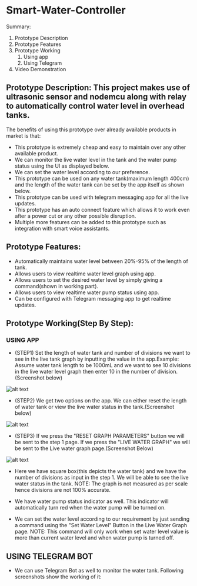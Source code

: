 # Smart-Water-Controller

Summary:
1. Prototype Description
2. Prototype Features
3. Prototype Working
      1. Using app
      2. Using Telegram
4. Video Demonstration


## Prototype Description: This project makes use of ultrasonic sensor and nodemcu along with relay to automatically control water level in overhead tanks. ## 
The benefits of using this prototype over already available products in market is that:
* This prototype is extremely cheap and easy to maintain over any other available product.
* We can monitor the live water level in the tank and the water pump status using the UI as displayed below.
* We can set the water level according to our preference.
* This prototype can be used on any water tank(maximum length 400cm) and the length of the water tank can be set by the app itself as shown below.
* This prototype can be used with telegram messaging app for all the live updates.
* This prototype has an auto connect feature which allows it to work even after a power cut or any other possible disruption. 
* Multiple more features can be added to this prototype such as integration with smart voice assistants.
      



## Prototype Features: ##
* Automatically maintains water level between 20%-95% of the length of tank. 
* Allows users to view realtime water level graph using app. 
* Allows users to set the desired water level by simply giving a command(shown in working part).
* Allows users to view realtime water pump status using app.
* Can be configured with Telegram messaging app to get realtime updates. 
      
 

## Prototype Working(Step By Step): ##

### USING APP ###

* (STEP1) Set the length of water tank and number of divisions we want to see in the live tank graph by inputting the value in the app.Example: Assume water tank length to be 1000mL and we want to see 10 divisions in the live water level graph then enter 10 in the number of division.(Screenshot below)

![alt text](https://github.com/shubhamxbajaj/Smart-Water-Controller/blob/main/screenshots/WhatsApp%20Image%202022-04-22%20at%2011.08.21%20PM.jpeg)

* (STEP2) We get two options on the app. We can either reset the length of water tank or view the live water status in the tank.(Screenshot below)

![alt text](https://github.com/shubhamxbajaj/Smart-Water-Controller/blob/main/screenshots/main_menu.jpg)

* (STEP3) If we press the "RESET GRAPH PARAMETERS" button we will be sent to the step 1 page. If we press the "LIVE WATER GRAPH" we will be sent to the Live water graph page.(Screenshot Below)

![alt text](https://github.com/shubhamxbajaj/Smart-Water-Controller/blob/main/screenshots/current_water_level_graph.jpg)

* Here we have square box(this depicts the water tank) and we have the number of divisions as input in the step 1. We will be able to see the live water status in the tank. NOTE: The graph is not measured as per scale hence divisions are not 100% accurate. 

* We have water pump status indicator as well. This indicator will automatically turn red when the water pump will be turned on.

* We can set the water level according to our requirement by just sending a command using the "Set Water Level" Button in the Live Water Graph page. NOTE: This command will only work when set water level value is more than current water level and when water pump is turned off. 

## USING TELEGRAM BOT ##

* We can use Telegram Bot as well to monitor the water tank. Following screenshots show the working of it:








